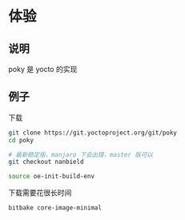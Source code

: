 # 体验

## 说明

poky 是 yocto 的实现

## 例子

下载

```sh
git clone https://git.yoctoproject.org/git/poky
cd poky

# 最新稳定版，manjaro 下会出错，master 版可以
git checkout nanbield
```

```sh
source oe-init-build-env
```

下载需要花很长时间

```sh
bitbake core-image-minimal
```

